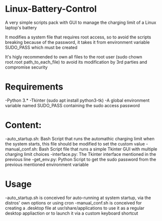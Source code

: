 # Linux-Battery-Control
A very simple scripts pack with GUI to manage the charging limit of a Linux laptop's battery

It modifies a system file that requires root access, so to avoid the scripts breaking because of the
password, it takes it from environment variable SUDO_PASS which must be created

It's higly recommended to own all files to the root user (sudo chown root.root path_to_each_file)
to avoid its modification by 3rd parties and compromise security

# Requirements
-Python 3.*
-Tkinter (sudo apt install python3-tk)
-A global environment variable named SUDO_PASS containing the sudo access password

# Content:
-auto_startup.sh: Bash Script that runs the automathic charging limit when the system starts, this file
 should be modified to set the custom value
-manual_conf.sh: Bash Script file that runs a simple Tkinter GUI with multiple charging limit choices
-interface.py: The Tkinter interface mentioned in the previous line
-get_env.py: Python Script to get the sudo password from the previous mentioned environment variable

# Usage
-auto_startup.sh is conceived for auto-running at system startup, via the distros' own options or using cron
-manual_conf.sh is conceived for creating a .desktop file at usr/share/applications to use it as a regular desktop
 appliaction or to launch it via a custom keyboard shortcut
